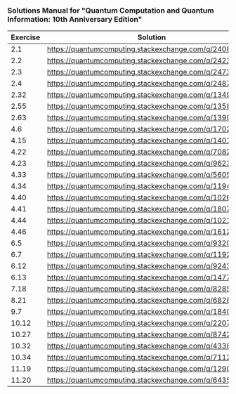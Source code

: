 ### Solutions Manual for "Quantum Computation and Quantum Information: 10th Anniversary Edition"

| Exercise | Solution                                                |
| -------- | ------------------------------------------------------- |
|   2.1    | https://quantumcomputing.stackexchange.com/q/2408/9474  |
|   2.2    | https://quantumcomputing.stackexchange.com/q/2423/9474  |
|   2.3    | https://quantumcomputing.stackexchange.com/q/2473/9474  |
|   2.4    | https://quantumcomputing.stackexchange.com/q/2487/9474  |
|   2.32   | https://quantumcomputing.stackexchange.com/q/13499/9474 |
|   2.55   | https://quantumcomputing.stackexchange.com/q/13589/9474 |
|   2.63   | https://quantumcomputing.stackexchange.com/q/13904/9474 |
|   4.6    | https://quantumcomputing.stackexchange.com/q/17026/9474 |
|   4.15   | https://quantumcomputing.stackexchange.com/q/14014/9474 |
|   4.22   | https://quantumcomputing.stackexchange.com/q/7082/9474  |
|   4.23   | https://quantumcomputing.stackexchange.com/q/9623/9474  |
|   4.33   | https://quantumcomputing.stackexchange.com/q/5605/9474  |
|   4.34   | https://quantumcomputing.stackexchange.com/q/11941/9474 |
|   4.40   | https://quantumcomputing.stackexchange.com/q/10269/9474 |
|   4.41   | https://quantumcomputing.stackexchange.com/q/18077/9474 |
|   4.44   | https://quantumcomputing.stackexchange.com/q/10216/9474 |
|   4.46   | https://quantumcomputing.stackexchange.com/q/16126/9474 |
|   6.5    | https://quantumcomputing.stackexchange.com/q/9320/9474  |
|   6.7    | https://quantumcomputing.stackexchange.com/q/11921/9474 |
|   6.12   | https://quantumcomputing.stackexchange.com/q/9243/9474  |
|   6.13   | https://quantumcomputing.stackexchange.com/q/14771/9474 |
|   7.18   | https://quantumcomputing.stackexchange.com/q/8285/9474  |
|   8.21   | https://quantumcomputing.stackexchange.com/q/6828/9474  |
|   9.7    | https://quantumcomputing.stackexchange.com/q/18406/9474 |
|  10.12   | https://quantumcomputing.stackexchange.com/q/2207/9474  |
|  10.27   | https://quantumcomputing.stackexchange.com/q/8742/9474  |
|  10.32   | https://quantumcomputing.stackexchange.com/q/4338/9474  |
|  10.34   | https://quantumcomputing.stackexchange.com/q/7112/9474  |
|  11.19   | https://quantumcomputing.stackexchange.com/q/12901/9474 |
|  11.20   | https://quantumcomputing.stackexchange.com/q/6435/9474  |
